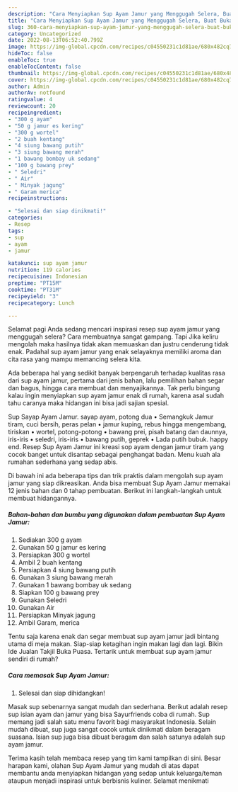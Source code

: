 ```yaml
---
description: "Cara Menyiapkan Sup Ayam Jamur yang Menggugah Selera, Buat Buka Puasa Sempurna"
title: "Cara Menyiapkan Sup Ayam Jamur yang Menggugah Selera, Buat Buka Puasa Sempurna"
slug: 360-cara-menyiapkan-sup-ayam-jamur-yang-menggugah-selera-buat-buka-puasa-sempurna
category: Uncategorized
date: 2022-08-13T06:52:40.799Z
image: https://img-global.cpcdn.com/recipes/c04550231c1d81ae/680x482cq70/sup-ayam-jamur-foto-resep-utama.jpg
hideToc: false
enableToc: true
enableTocContent: false
thumbnail: https://img-global.cpcdn.com/recipes/c04550231c1d81ae/680x482cq70/sup-ayam-jamur-foto-resep-utama.jpg
cover: https://img-global.cpcdn.com/recipes/c04550231c1d81ae/680x482cq70/sup-ayam-jamur-foto-resep-utama.jpg
author: Admin
authorAv: notfound
ratingvalue: 4
reviewcount: 20
recipeingredient:
- "300 g ayam"
- "50 g jamur es kering"
- "300 g wortel"
- "2 buah kentang"
- "4 siung bawang putih"
- "3 siung bawang merah"
- "1 bawang bombay uk sedang"
- "100 g bawang prey"
- " Seledri"
- " Air"
- " Minyak jagung"
- " Garam merica"
recipeinstructions:

- "Selesai dan siap dinikmati!"
categories:
- Resep
tags:
- sup
- ayam
- jamur

katakunci: sup ayam jamur 
nutrition: 119 calories
recipecuisine: Indonesian
preptime: "PT15M"
cooktime: "PT31M"
recipeyield: "3"
recipecategory: Lunch

---
```



Selamat pagi Anda sedang mencari inspirasi resep sup ayam jamur yang menggugah selera? Cara membuatnya sangat gampang. Tapi Jika keliru mengolah maka hasilnya tidak akan memuaskan dan justru cenderung tidak enak. Padahal sup ayam jamur yang enak selayaknya memiliki aroma dan cita rasa yang mampu memancing selera kita.


Ada beberapa hal yang sedikit banyak berpengaruh terhadap kualitas rasa dari sup ayam jamur, pertama dari jenis bahan, lalu pemilihan bahan segar dan bagus, hingga cara membuat dan menyajikannya. Tak perlu bingung kalau ingin menyiapkan sup ayam jamur enak di rumah, karena asal sudah tahu caranya maka hidangan ini bisa jadi sajian spesial.

Sup Sayap Ayam Jamur. sayap ayam, potong dua • Semangkuk Jamur tiram, cuci bersih, peras pelan • jamur kuping, rebus hingga mengembang, tiriskan • wortel, potong-potong • bawang prei, pisah batang dan daunnya, iris-iris • seledri, iris-iris • bawang putih, geprek • Lada putih bubuk. happy end. Resep Sup Ayam Jamur ini kreasi sop ayam dengan jamur tiram yang cocok banget untuk disantap sebagai penghangat badan. Menu kuah ala rumahan sederhana yang sedap abis.


Di bawah ini ada beberapa tips dan trik praktis dalam mengolah sup ayam jamur yang siap dikreasikan. Anda bisa membuat Sup Ayam Jamur memakai 12 jenis bahan dan 0 tahap pembuatan. Berikut ini langkah-langkah untuk membuat hidangannya.

<!--inarticleads1-->

##### Bahan-bahan dan bumbu yang digunakan dalam pembuatan Sup Ayam Jamur:

1. Sediakan 300 g ayam
1. Gunakan 50 g jamur es kering
1. Persiapkan 300 g wortel
1. Ambil 2 buah kentang
1. Persiapkan 4 siung bawang putih
1. Gunakan 3 siung bawang merah
1. Gunakan 1 bawang bombay uk sedang
1. Siapkan 100 g bawang prey
1. Gunakan  Seledri
1. Gunakan  Air
1. Persiapkan  Minyak jagung
1. Ambil  Garam, merica


Tentu saja karena enak dan segar membuat sup ayam jamur jadi bintang utama di meja makan. Siap-siap ketagihan ingin makan lagi dan lagi. Bikin Ide Jualan Takjil Buka Puasa. Tertarik untuk membuat sup ayam jamur sendiri di rumah? 

<!--inarticleads2-->

##### Cara memasak Sup Ayam Jamur:


1. Selesai dan siap dihidangkan!

Masak sup sebenarnya sangat mudah dan sederhana. Berikut adalah resep sup isian ayam dan jamur yang bisa Sayurfriends coba di rumah. Sup memang jadi salah satu menu favorit bagi masyarakat Indonesia. Selain mudah dibuat, sup juga sangat cocok untuk dinikmati dalam beragam suasana. Isian sup juga bisa dibuat beragam dan salah satunya adalah sup ayam jamur. 

Terima kasih telah membaca resep yang tim kami tampilkan di sini. Besar harapan kami, olahan Sup Ayam Jamur yang mudah di atas dapat membantu anda menyiapkan hidangan yang sedap untuk keluarga/teman ataupun menjadi inspirasi untuk berbisnis kuliner. Selamat menikmati
